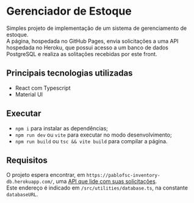 # Gerenciador de Estoque

Simples projeto de implementação de um sistema de gerenciamento de estoque.<br>
A página, hospedada no GitHub Pages, envia solicitações a uma API hospedada no Heroku, que possui acesso a um banco de dados PostgreSQL e realiza as solitações recebidas por este front.

## Principais tecnologias utilizadas
- React com Typescript
- Material UI

## Executar 
- `npm i` para instalar as dependências; <br>
- `npm run dev` ou `vite` para executar no modo desenvolvimento; <br>
- `npm run build` ou `tsc && vite build` para compilar a página. <br>

## Requisitos
O projeto espera encontrar, em `https://pablofsc-inventory-db.herokuapp.com/`, uma <a href='https://github.com/pablofsc/inventory-db-node'>API que lide com suas solicitações<a>. <br>
Este endereço é indicado em `/src/utilities/database.ts`, na constante `databaseURL`.
